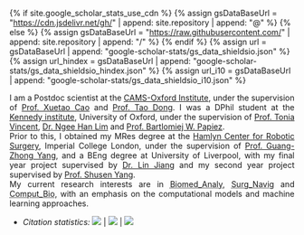 {% if site.google_scholar_stats_use_cdn %}
{% assign gsDataBaseUrl = "https://cdn.jsdelivr.net/gh/" | append: site.repository | append: "@" %}
{% else %}
{% assign gsDataBaseUrl = "https://raw.githubusercontent.com/" | append: site.repository | append: "/" %}
{% endif %}
{% assign url = gsDataBaseUrl | append: "google-scholar-stats/gs_data_shieldsio.json" %}
{% assign url_hindex = gsDataBaseUrl | append: "google-scholar-stats/gs_data_shieldsio_hindex.json" %}
{% assign url_i10 = gsDataBaseUrl | append: "google-scholar-stats/gs_data_shieldsio_i10.json" %}

<p style="text-align:justify">
<i class="fas fa-quote-left fa-2x fa-pull-left fa-border" aria-hidden="true"></i>
I am a Postdoc scientist at the <a href='https://www.camsoxford.ox.ac.uk'>CAMS-Oxford Institute</a>, under the supervision of <a href='https://www.camsoxford.ox.ac.uk/Team/xuetao-cao'>Prof. Xuetao Cao</a> and <a href='https://www.camsoxford.ox.ac.uk/Team/tao-dong'>Prof. Tao Dong</a>. 
I was a DPhil student at the <a href='https://www.kennedy.ox.ac.uk'>Kennedy institute</a>, University of Oxford, under the supervision of <a href='https://www.kennedy.ox.ac.uk/team/tonia-vincent'>Prof. Tonia Vincent</a>, <a href='https://scholar.google.co.uk/citations?user=jMFx-usAAAAJ'>Dr. Ngee Han Lim</a> and <a href='https://www.bdi.ox.ac.uk/Team/bartek-papiez'>Prof. Bartlomiej W. Papiez</a>. 
<br>
Prior to this, I obtained my MRes degree at the <a href='https://www.imperial.ac.uk/hamlyn-centre'>Hamlyn Center for Robotic Surgery</a>, Imperial College London, under the supervision of <a href='https://imr.sjtu.edu.cn/en/ab_lead/210.html'>Prof. Guang-Zhong Yang</a>, 
and a BEng degree at University of Liverpool, with my final year project supervised by <a href='https://www.liverpool.ac.uk/electrical-engineering-and-electronics/staff/lin-jiang/'>Dr. Lin Jiang</a> and my second year project supervised by <a href='https://gr.xjtu.edu.cn/web/shusenyang'>Prof. Shusen Yang</a>.
<br>
My current research interests are in <abbr title="biomedical data analysis">Biomed_Analy</abbr>, <abbr title="surgical navigation">Surg_Navig</abbr> and <abbr title="computational biology">Comput_Bio</abbr>, with an emphasis on the computational models and machine learning approaches. 
<i class="fas fa-quote-right fa-2x fa-pull-right fa-border" aria-hidden="true"></i>
</p>

- <i>Citation statistics:</i>
<a href='https://scholar.google.com/citations?user=2bNsYR0AAAAJ'><img src="https://img.shields.io/endpoint?url={{ url | url_encode }}&logo=Google%20Scholar&labelColor=f6f6f6&color=9cf&style=flat&label=citations"></a>
\|
<a href='https://scholar.google.com/citations?user=2bNsYR0AAAAJ'><img src="https://img.shields.io/endpoint?url={{ url_hindex | url_encode }}&logo=Google%20Scholar&labelColor=f6f6f6&color=9cf&style=flat&label=h-index"></a>
\|
<a href='https://scholar.google.com/citations?user=2bNsYR0AAAAJ'><img src="https://img.shields.io/endpoint?url={{ url_i10 | url_encode }}&logo=Google%20Scholar&labelColor=f6f6f6&color=9cf&style=flat&label=i10-index"></a>
